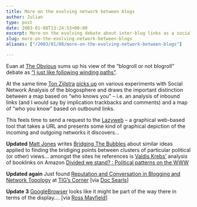 ```yaml
---
title: More on the evolving network between blogs
author: Julian
type: post
date: 2003-01-08T13:24:53+00:00
excerpt: More on the evolving debate about inter-blog links as a social network and a lazyweb request for a web-based tool to present a grpahical analysis of the incoming and outgoing links networks from a page...
slug: more-on-the-evolving-network-between-blogs 
aliases: ["/2003/01/08/more-on-the-evolving-network-between-blogs"]

---
```

Euan at [The Obvious][1] sums up his view of the &#8220;blogroll or not blogroll&#8221; debate as [&#8220;I just like following winding paths&#8221;][2]. 

At the same time [Ton Zijlstra][3] [picks up][4] on various experiments with Social Network Analysis of the blogosphere and draws the important distinction between a map based on &#8220;who knows you&#8221; &#8211; i.e. an analysis of inbound links (and I would say by implication trackbacks and comments) and a map of &#8220;who you know&#8221; based on outbound links. 

This feels time to send a request to the [Lazyweb][5] &#8211; a graphical web-based tool that takes a URL and presents some kind of graphical depiction of the incoming and outgoing networks it discovers&#8230;

**Updated** [Matt Jones][6] writes [Bridging The Bubbles][7] about similar ideas applied to finding the bridiging points between clusters of particular political (or other) views&#8230; amongst the sites he references is [Valdis Krebs&#8217;][8] analysis of booklinks on Amazon [Divided we stand? : Political patterns on the WWW][9]

**Updated again** Just found [Reputation and Conversation in Blogging and Network Topology][10] at [TIG&#8217;s Corner][11] [via [Doc Searls][12]]

**Update 3** [GoogleBrowser][13] looks like it might be part of the way there in terms of the display&#8230;. [via [Ross Mayfield][14]]

 [1]: https://www.theobviousblog.net/blog/
 [2]: https://www.theobviousblog.net/blog/archives/000323.html#000323 "The Obvious?: I just like following winding paths"
 [3]: https://interdependent.blogspot.com/
 [4]: https://interdependent.blogspot.com/2002_12_29_interdependent_archive.html#86871286
 [5]: https://www.lazyweb.org/
 [6]: https://www.blackbeltjones.com/work/index.html
 [7]: https://www.blackbeltjones.com/work/mt/archives/000484.html
 [8]: https://www.orgnet.com/index.html
 [9]: https://www.orgnet.com/leftright.html
 [10]: https://tig.nareau.com/2003/01/03.html#a345
 [11]: https://tig.nareau.com/
 [12]: https://doc.weblogs.com/
 [13]: https://www.touchgraph.com/TGGoogleBrowser.html
 [14]: https://radio.weblogs.com/0114726/